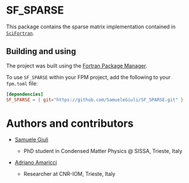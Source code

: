 # SF_SPARSE

This package contains the sparse matrix implementation contained in [`SciFortran`](https://github.com/aamaricci/SciFortran).

## Building and using

The project was built using the [Fortran Package Manager](https://github.com/fortran-lang/fpm).

To use `SF_SPARSE` within your FPM project, add the following to your `fpm.toml` file:
```toml
[dependencies]
SF_SPARSE = { git="https://github.com/SamueleGiuli/SF_SPARSE.git" }
```


Authors and contributors  
========================

+   [Samuele Giuli](https://github.com/SamueleGiuli)  
    +   PhD student in Condensed Matter Physics @ SISSA, Trieste, Italy


+   [Adriano Amaricci](https://github.com/aamaricci)  
    +   Researcher at CNR-IOM, Trieste, Italy

